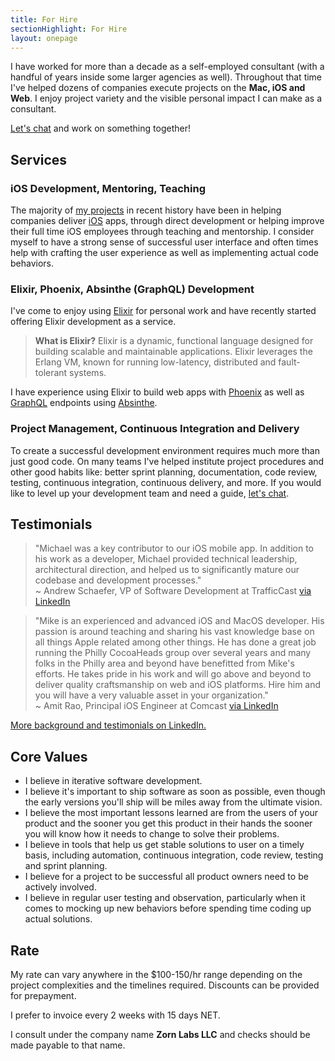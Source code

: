 ```yaml
---
title: For Hire
sectionHighlight: For Hire
layout: onepage
---
```


I have worked for more than a decade as a self-employed consultant (with a handful of years inside some larger agencies as well). Throughout that time I've helped dozens of companies execute projects on the **Mac, iOS and Web**. I enjoy project variety and the visible personal impact I can make as a consultant. 

[Let's chat](mailto:zorn@zornlabs.com) and work on something together!

## Services

### iOS Development, Mentoring, Teaching

The majority of [my projects](/projects/) in recent history have been in helping companies deliver [iOS](https://developer.apple.com/) apps, through direct development or helping improve their full time iOS employees through teaching and mentorship. I consider myself to have a strong sense of successful user interface and often times help with crafting the user experience as well as implementing actual code behaviors.

### Elixir, Phoenix, Absinthe (GraphQL) Development

I've come to enjoy using [Elixir](https://elixir-lang.org/) for personal work and have recently started offering Elixir development as a service. 

> **What is Elixir?** Elixir is a dynamic, functional language designed for building scalable and maintainable applications. Elixir leverages the Erlang VM, known for running low-latency, distributed and fault-tolerant systems.

I have experience using Elixir to build web apps with [Phoenix](https://www.phoenixframework.org/) as well as [GraphQL](https://graphql.org/) endpoints using [Absinthe](https://absinthe-graphql.org/).

### Project Management, Continuous Integration and Delivery

To create a successful development environment requires much more than just good code. On many teams I've helped institute project procedures and other good habits like: better sprint planning, documentation, code review, testing, continuous integration, continuous delivery, and more. If you would like to level up your development team and need a guide, [let's chat](mailto:zorn@zornlabs.com).

## Testimonials

<blockquote class="testimonial" cite="https://www.linkedin.com/in/mikezornek/">
"Michael was a key contributor to our iOS mobile app. In addition to his work as a developer, Michael provided technical leadership, architectural direction, and helped us to significantly mature our codebase and development processes." 
<footer>~ Andrew Schaefer, VP of Software Development at TrafficCast <a href="https://www.linkedin.com/in/mikezornek/">via LinkedIn</a></footer>
</blockquote>

<blockquote class="testimonial" cite="https://www.linkedin.com/in/mikezornek/">
"Mike is an experienced and advanced iOS and MacOS developer. His passion is around teaching and sharing his vast knowledge base on all things Apple related among other things. He has done a great job running the Philly CocoaHeads group over several years and many folks in the Philly area and beyond have benefitted from Mike's efforts. He takes pride in his work and will go above and beyond to deliver quality craftsmanship on web and iOS platforms. Hire him and you will have a very valuable asset in your organization." 
<footer>~ Amit Rao, Principal iOS Engineer at Comcast <a href="https://www.linkedin.com/in/mikezornek/">via LinkedIn</a></footer>
</blockquote>

[More background and testimonials on LinkedIn.](https://www.linkedin.com/in/mikezornek/)

## Core Values

* I believe in iterative software development.
* I believe it's important to ship software as soon as possible, even though the early versions you'll ship will be miles away from the ultimate vision.
* I believe the most important lessons learned are from the users of your product and the sooner you get this product in their hands the sooner you will know how it needs to change to solve their problems.
* I believe in tools that help us get stable solutions to user on a timely basis, including automation, continuous integration, code review, testing and sprint planning.
* I believe for a project to be successful all product owners need to be actively involved.
* I believe in regular user testing and observation, particularly when it comes to mocking up new behaviors before spending time coding up actual solutions.

## Rate

My rate can vary anywhere in the $100-150/hr range depending on the project complexities and the timelines required. Discounts can be provided for prepayment.  

I prefer to invoice every 2 weeks with 15 days NET.

I consult under the company name **Zorn Labs LLC** and checks should be made payable to that name. 
